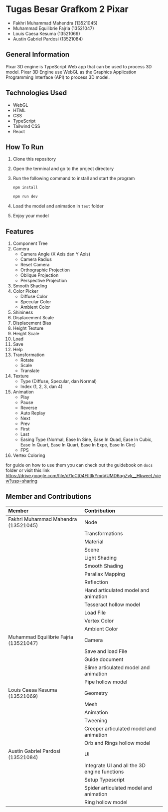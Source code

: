 # Tugas Besar Grafkom 2 Pixar

- Fakhri Muhammad Mahendra (13521045)
- Muhammad Equilibrie Fajria (13521047)
- Louis Caesa Kesuma (13521069)
- Austin Gabriel Pardosi (13521084)

## General Information
Pixar 3D engine is TypeScript Web app that can be used to process 3D model. Pixar 3D Engine use WebGL as the Graphics Application Programming Interface (API) to process 3D model.

## Technologies Used
- WebGL
- HTML
- CSS
- TypeScript
- Tailwind CSS
- React

## How To Run
1. Clone this repository
2. Open the terminal and go to the project directory
3. Run the following command to install and start the program

    ```bash
    npm install
    ```
    ```bash
    npm run dev
    ```

4. Load the model and animation in ```test``` folder
5. Enjoy your model

## Features
1. Component Tree
2. Camera
    - Camera Angle (X Axis dan Y Axis)
    - Camera Radius
    - Reset Camera
    - Orthographic Projection
    - Oblique Projection
    - Perspective Projection
3. Smooth Shading
4. Color Picker
    - Diffuse Color
    - Specular Color
    - Ambient Color
5. Shininess
6. Displacement Scale
7. Displacement Bias  
8. Height Texture  
9. Height Scale
10. Load
11. Save
12. Help   
13. Transformation
    - Rotate
    - Scale
    - Translate
14. Texture
    - Type (Diffuse, Specular, dan Normal)
    - Index (1, 2, 3, dan 4)
15. Animation
    - Play
    - Pause
    - Reverse
    - Auto Replay
    - Next
    - Prev
    - First
    - Last
    - Easing Type (Normal, Ease In Sine, Ease In Quad, Ease In Cubic, Ease In Quart, Ease In Quart, Ease In Expo, Ease In Circ)
    - FPS
16. Vertex Coloring

for guide on how to use them you can check out the guidebook on ```docs``` folder or visit this link https://drive.google.com/file/d/1cCt04FIItlkYmnVUMD6qgZvk__HkweeL/view?usp=sharing


## Member and Contributions
| Member                                | Contribution                                 |
|:--------------------------------------|:---------------------------------------------|
| Fakhri Muhammad Mahendra (13521045)   | Node                                         |
|                                       | Transformations                              |
|                                       | Material                                     |
|                                       | Scene                                        |
|                                       | Light Shading                                |
|                                       | Smooth Shading                               |
|                                       | Parallax Mapping                             |
|                                       | Reflection                                   |
|                                       | Hand articulated model and animation         |
|                                       | Tesseract hollow model                       |
|                                       | Load File                                    |
|                                       | Vertex Color                                 |
|                                       | Ambient Color                                |
| Muhammad Equilibrie Fajria (13521047) | Camera                                       |
|                                       | Save and load File                           |
|                                       | Guide document                               |
|                                       | Slime articulated model and animation        |
|                                       | Pipe hollow model                            |
| Louis Caesa Kesuma (13521069)         | Geometry                                     |
|                                       | Mesh                                         |
|                                       | Animation                                    |
|                                       | Tweening                                     |
|                                       | Creeper articulated model and animation      |
|                                       | Orb and Rings hollow model                   |
| Austin Gabriel Pardosi (13521084)     | UI                                           |
|                                       | Integrate UI and all the 3D engine functions |
|                                       | Setup Typescript                             |
|                                       | Spider articulated model and animation       |
|                                       | Ring hollow model                            |
